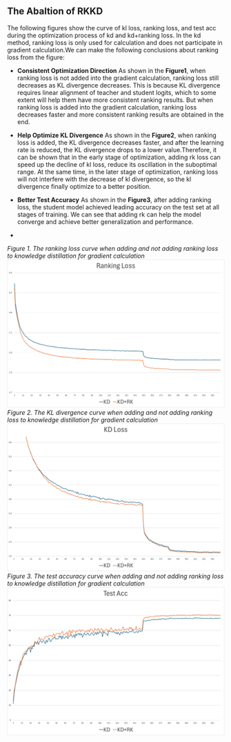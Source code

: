 **The Abaltion of RKKD**
---
The following figures show the curve of kl loss, ranking loss, and test acc during the optimization process of kd and kd+ranking loss. In the kd method, ranking loss is only used for calculation and does not participate in gradient calculation.We can make the following conclusions about ranking loss from the figure:

- **Consistent Optimization Direction** As shown in the **Figure1**, when ranking loss is not added into the gradient calculation, ranking loss still decreases as KL divergence decreases. This is because KL divergence requires linear alignment of teacher and student logits, which to some extent will help them have more consistent ranking results. But when ranking loss is added into the gradient calculation, ranking loss decreases faster and more consistent ranking results are obtained in the end.
  
- **Help Optimize KL Divergence** As shown in the **Figure2**, when ranking loss is added, the KL divergence decreases faster, and after the learning rate is reduced, the KL divergence drops to a lower value.Therefore, it can be shown that in the early stage of optimization, adding rk loss can speed up the decline of kl loss, reduce its oscillation in the suboptimal range. At the same time, in the later stage of optimization, ranking loss will not interfere with the decrease of kl divergence, so the kl divergence finally optimize to a better position.

- **Better Test Accuracy** As shown in the **Figure3**, after adding ranking loss, the student model achieved leading accuracy on the test set at all stages of training. We can see that adding rk can help the model converge and achieve better generalization and performance.
- 
*Figure 1. The ranking loss curve when adding and not adding ranking loss to knowledge distillation for gradient calculation*
![image](https://github.com/nathanielyvo/Ablation-of-RKKD/blob/main/rk_loss.jpg)
*Figure 2. The KL divergence curve when adding and not adding ranking loss to knowledge distillation for gradient calculation*
![image](https://github.com/nathanielyvo/Ablation-of-RKKD/blob/main/kd_loss.jpg)
*Figure 3. The test accuracy curve when adding and not adding ranking loss to knowledge distillation for gradient calculation*
![image](https://github.com/nathanielyvo/Ablation-of-RKKD/blob/main/test_acc.jpg)
